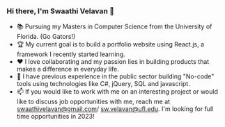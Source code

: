 ### Hi there, I'm Swaathi Velavan 👋

- :books: Pursuing my Masters in Computer Science from the University of Florida. (Go Gators!)
- :trophy: My current goal is to build a portfolio website using React.js, a framework I recently started learning.
- :hearts: I love collaborating and my passion lies in building products that makes a difference in everyday life. 
- :office: I have previous experience in the public sector building "No-code" tools using technologies like C#, jQuery, SQL and javascript.
- 📫 If you would like to work with me on an interesting project or would like to discuss job opportunities with me, reach me at swaathivelavan@gmail.com/ sw.velavan@ufl.edu. I'm looking for full time opportunities in 2023! 


<!--
**swaathivelavan/swaathivelavan** is a ✨ _special_ ✨ repository because its `README.md` (this file) appears on your GitHub profile.

Here are some ideas to get you started:

- 🔭 I’m currently working on ...
- 🌱 I’m currently learning ...
- 👯 I’m looking to collaborate on ...
- 🤔 I’m looking for help with ...
- 💬 Ask me about ...
- 📫 How to reach me: ...
- 😄 Pronouns: ...
- ⚡ Fun fact: ...
-->

